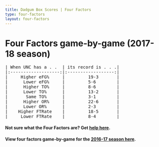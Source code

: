 ```yaml
---
title: Dadgum Box Scores | Four Factors
type: four-factors
layout: four-factors
---
```


# Four Factors game-by-game (2017-18 season)

<pre class="huffman stilwata">
| When UNC has a . .  | its record is . . .|
|:-------------------:|:------------------:|
|     Higher eFG%     |         19-3       |
|      Lower eFG%     |         5-6        |
|      Higher TO%     |         8-6        |
|      Lower TO%      |         13-2       |
|       Same TO%      |         3-1        |
|      Higher OR%     |         22-6       |
|      Lower OR%      |         2-3        |
|    Higher FTRate    |         18-5       |
|     Lower FTRate    |         8-4        |
</pre>

#### Not sure what the Four Factors are? Get [help here](https://cbbstatshelp.com/four-factors/intro/).

#### View four factors game-by-game for the [2016-17 season here](/four-factors-16-17).